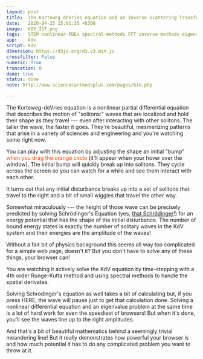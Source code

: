 ```yaml
---
layout: post
title:  The Korteweg deVries equation and an Inverse Scattering Transform
date:   2020-04-25 15:01:35 +0300
image:  KDV_IST.png
tags:   STEM nonlinear-PDEs spectral-methods FFT inverse-methods eigenvalues mathematics physics wave
app:    kdv
script: kdv
d3version: https://d3js.org/d3.v3.min.js
crossfilter: False
numeric: True
truncation: 0
done: true
status: done
note: http://www.sciencecartoonsplus.com/pages/bio.php

---
```


The Korteweg-deVries equation is a nonlinear partial differential equation that describes the motion of "solitons:" waves that are localized and hold their shape as they travel --- even after interacting with other solitons. The taller the wave, the faster it goes. They're beautiful, mesmerizing patterns that arise in a variety of sciences and engineering and you're watching some right now.

You can play with this equation by adjusting the shape an initial "bump" <span style="color:orangered">when you drag the orange circle </span>(it'll appear when your hover over the window). The initial bump will quickly break up into solitons. They cycle across the screen so you can watch for a while and see them interact with each other.

It turns out that any initial disturbance breaks up into a set of solitons that travel to the right and a bit of small wiggles that travel the other way. 

<span id=miracle>Somewhat miraculously</span> --- the height of those wave can be precisely predicted by solving Schrödinger's Equation (yes, [that Schrödinger](https://duckduckgo.com/?q=%22Schrodinger+cat%22+&t=brave&iar=images&iax=images&ia=images)!) for an energy potential that has the shape of the initial disturbance. The number of bound energy states is exactly the number of solitary waves in the KdV system and their energies are the amplitude of the waves! 

Without a fair bit of physics background this seems all way too complicated for a simple web page, doesn't it? But you don't have to solve any of these things, your browser can!

You are watching it actively solve the KdV equation by time-stepping with a 4th order Runge-Kutta method and using spectral methods to handle the spatial derivates. 

Solving Schrodinger's equation as well takes a bit of calculating but, if you press <span id=starter>HERE</span>, the wave will pause just to get that calculation done. Solving a nonlinear differential equation and an eigenvalue problem at the same time is a lot of hard work for even the speediest of browsers! But when it's done, you'll see the waves line up to the right amplitudes.

And that's a bit of beautiful mathematics behind a seemingly trivial meandering line! But it really demonstrates how powerful your browser is and how much potential it has to do any complicated problem you want to throw at it.

